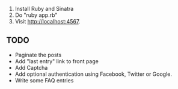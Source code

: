 1. Install Ruby and Sinatra
2. Do "ruby app.rb"
3. Visit <http://localhost:4567>.

## TODO

+ Paginate the posts
+ Add "last entry" link to front page
+ Add Captcha
+ Add optional authentication using Facebook, Twitter or Google.
+ Write some FAQ entries
